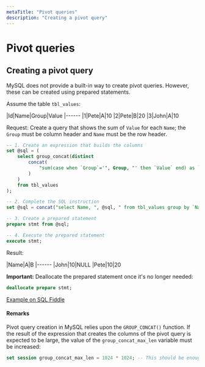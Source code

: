 ```yaml
---
metaTitle: "Pivot queries"
description: "Creating a pivot query"
---
```


# Pivot queries



## Creating a pivot query


MySQL does not provide a built-in way to create pivot queries. However, these can be created using prepared statements.

Assume the table `tbl_values`:

|Id|Name|Group|Value
|------
|1|Pete|A|10
|2|Pete|B|20
|3|John|A|10

Request: Create a query that shows the sum of `Value` for each `Name`; the `Group` must be column header and `Name` must be the row header.

```sql
-- 1. Create an expression that builds the columns
set @sql = (
    select group_concat(distinct 
        concat(
            "sum(case when `Group`='", Group, "' then `Value` end) as `", `Group`, "`"
        )
    ) 
    from tbl_values
);

-- 2. Complete the SQL instruction
set @sql = concat("select Name, ", @sql, " from tbl_values group by `Name`");

-- 3. Create a prepared statement
prepare stmt from @sql;

-- 4. Execute the prepared statement
execute stmt;

```

Result:

|Name|A|B
|------
|John|10|NULL
|Pete|10|20

**Important:** Deallocate the prepared statement once it's no longer needed:

```sql
deallocate prepare stmt;

```

[Example on SQL Fiddle](http://sqlfiddle.com/#!9/4a3e88/4)



#### Remarks


Pivot query creation in MySQL relies upon the `GROUP_CONCAT()` function. If the result of the expression that creates the columns of the pivot query is expected to be large, the value of the `group_concat_max_len` variable must be increased:

```sql
set session group_concat_max_len = 1024 * 1024; -- This should be enough for most cases

```

